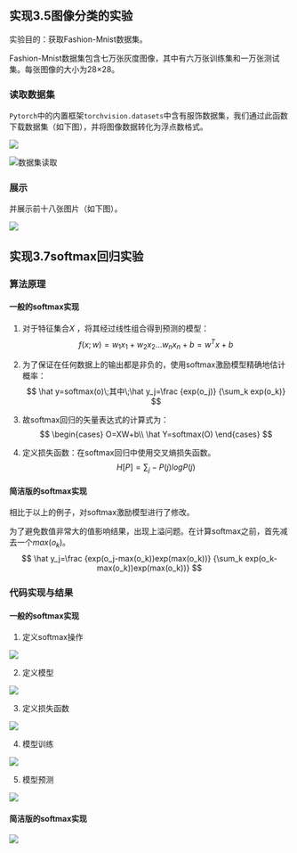 ## 实现3.5图像分类的实验

实验目的：获取Fashion-Mnist数据集。

Fashion-Mnist数据集包含七万张灰度图像，其中有六万张训练集和一万张测试集。每张图像的大小为28$\times$28。

### 读取数据集

`Pytorch`中的内置框架`torchvision.datasets`中含有服饰数据集，我们通过此函数下载数据集（如下图），并将图像数据转化为浮点数格式。

![](F:\refactored-invention\images\数据类型转换.png)

![数据集读取](F:\refactored-invention\images\数据集读取.png)

### 展示

并展示前十八张图片（如下图）。

![](F:\refactored-invention\images\展示图片.png)

## 实现3.7softmax回归实验

### 算法原理

#### 一般的softmax实现

1. 对于特征集合$X$ ，将其经过线性组合得到预测的模型：
   $$
   f(x;w)=w_1x_1+w_2x_2...w_nx_n+b=w^Tx+b
   $$

2. 为了保证在任何数据上的输出都是非负的，使用softmax激励模型精确地估计概率：
   $$
   \hat y=softmax(o)\;其中\;\hat y_j=\frac {exp(o_j)} {\sum_k exp(o_k)}
   $$

3. 故softmax回归的矢量表达式的计算式为：
   $$
   \begin{cases}
   O=XW+b\\
   \hat Y=softmax(O)
   \end{cases}
   $$
   

4. 定义损失函数：在softmax回归中使用交叉熵损失函数。
   $$
   H[P]=\sum_j-P(j)logP(j)
   $$
   

#### 简洁版的softmax实现

相比于以上的例子，对softmax激励模型进行了修改。

为了避免数值非常大的值影响结果，出现上溢问题。在计算softmax之前，首先减去一个$max(o_k)$。
$$
\hat y_j=\frac {exp(o_j-max(o_k))exp(max(o_k))} {\sum_k exp(o_k-max(o_k))exp(max(o_k))}
$$

### 代码实现与结果

#### 一般的softmax实现

1. 定义softmax操作

![](F:\refactored-invention\images\定义softmax操作.png)

2. 定义模型

![](F:\refactored-invention\images\定义模型.png)

3. 定义损失函数

![](F:\refactored-invention\images\定义损失函数.png)

4. 模型训练

![](F:\refactored-invention\images\一般模型训练.png)

5. 模型预测

![](F:\refactored-invention\images\一般模型预测.png)

#### 简洁版的softmax实现

![](F:\refactored-invention\images\简洁版模型训练.png)